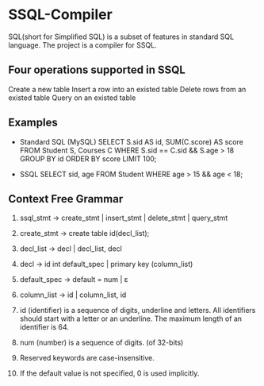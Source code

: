 SSQL-Compiler
=============

SQL(short for Simplified SQL) is a subset of features in standard SQL language. The project is a compiler for SSQL.


## Four operations supported in SSQL
  Create a new table
  Insert a row into an existed table
  Delete rows from an existed table
  Query on an existed table


## Examples
  * Standard SQL (MySQL)
  SELECT S.sid AS id, SUM(C.score) AS score
  FROM Student S, Courses C
  WHERE S.sid == C.sid && S.age > 18
  GROUP BY id
  ORDER BY score
  LIMIT 100;

  * SSQL
  SELECT sid, age
  FROM Student
  WHERE age > 15 && age < 18;

## Context Free Grammar
  1. ssql_stmt -> create_stmt
                | insert_stmt
                | delete_stmt
                | query_stmt

  2. create_stmt -> create table id(decl_list);

  3. decl_list -> decl | decl_list, decl

  4. decl -> id int default_spec | primary key (column_list)

  5. default_spec -> default = num | ε

  6. column_list -> id | column_list, id

  7. id (identifier) is a sequence of digits, underline and letters. All identifiers should start with a letter or an underline. The maximum length of an identifier is 64.

  8. num (number) is a sequence of digits. (of 32-bits)

  9. Reserved keywords are case-insensitive.

  10. If the default value is not specified, 0 is used implicitly.
